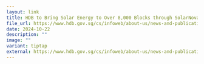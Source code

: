 ```yaml
---
layout: link
title: HDB to Bring Solar Energy to Over 8,000 Blocks through SolarNova Programme
file_url: https://www.hdb.gov.sg/cs/infoweb/about-us/news-and-publications/press-releases/HDB-to-bring-solar-energy
date: 2024-10-22
description: ""
image: ""
variant: tiptap
external: https://www.hdb.gov.sg/cs/infoweb/about-us/news-and-publications/press-releases/HDB-to-bring-solar-energy
---
```

